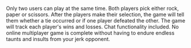 Only two users can play at the same time.
Both players pick either rock, paper or scissors. After the players make their selection, the game will tell them whether a tie occurred or if one player defeated the other.
The game will track each player's wins and losses.
Chat functionality included. No online multiplayer game is complete without having to endure endless taunts and insults from your jerk opponent.